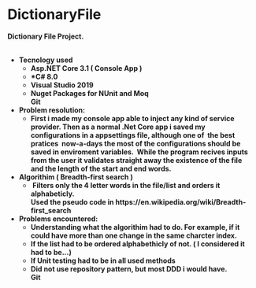 # DictionaryFile

<strong>Dictionary File Project.<strong>
</br></br>
<ul>
	<li>
		<strong>Tecnology used</strong>
		<ul>
		  <li>
			Asp.NET Core 3.1 ( Console App )
		  </li>
		  <li>
			*C# 8.0
		  </li>
		  <li>
			Visual Studio 2019
		  </li>
		  <li>
			Nuget Packages for NUnit and Moq
		  </li>
			Git	
		  </li>
	  </ul>
	</li>
	<li>
		<strong>Problem resolution:</strong></br>
		<ul>
		  <li>
			First i made my console app able to inject any kind of service provider. Then as a normal .Net Core app i saved my configurations in a appsettings file, although one of     &nbsp;the best   pratices
  &nbsp;now-a-days the most of the configurations should be saved in enviroment variables.
  &nbsp;While the program recives inputs from the user it validates straight away the existence of the file and the length of the start and end words.
		  </li>		  
	  </ul>
	</li>
	<li>
		<strong>Algorithim ( Breadth-first search )</strong>
		<ul>
		  <li>
			&nbsp;Filters only the 4 letter words in the file/list and orders it alphabeticly.</br> 
			Used the pseudo code in https://en.wikipedia.org/wiki/Breadth-first_search
		  </li>		  
	  </ul>
	</li>
	<li>	
	<strong>Problems encountered:</strong></br>		
		<ul>
		  <li>
			Understanding what the algorithim had to do. For example, if it could have more than one change in the same charcter index.
		  </li>
		  <li>
			If the list had to be ordered alphabethicly of not. ( I considered it had to be...)
		  </li>
		  <li>
			If Unit testing had to be in all used methods
		  </li>
		  <li>
			Did not use repository pattern, but most DDD i would have.
		  </li>
			Git	
		  </li>
	  </ul>
	</li>
</ul>  
  
  

